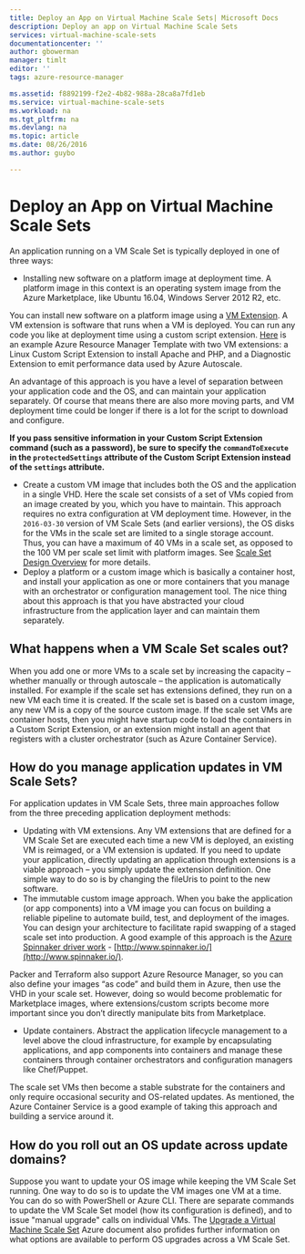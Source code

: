 ```yaml
---
title: Deploy an App on Virtual Machine Scale Sets| Microsoft Docs
description: Deploy an app on Virtual Machine Scale Sets
services: virtual-machine-scale-sets
documentationcenter: ''
author: gbowerman
manager: timlt
editor: ''
tags: azure-resource-manager

ms.assetid: f8892199-f2e2-4b82-988a-28ca8a7fd1eb
ms.service: virtual-machine-scale-sets
ms.workload: na
ms.tgt_pltfrm: na
ms.devlang: na
ms.topic: article
ms.date: 08/26/2016
ms.author: guybo

---
```

# Deploy an App on Virtual Machine Scale Sets
An application running on a VM Scale Set is typically deployed in one of three ways:

* Installing new software on a platform image at deployment time. A platform image in this context is an operating system image from the Azure Marketplace, like Ubuntu 16.04, Windows Server 2012 R2, etc.

You can install new software on a platform image using a [VM Extension](../virtual-machines/virtual-machines-windows-extensions-features.md?toc=%2fazure%2fvirtual-machines%2fwindows%2ftoc.json). A VM extension is software that runs when a VM is deployed. You can run any code you like at deployment time using a custom script extension. [Here](https://github.com/Azure/azure-quickstart-templates/tree/master/201-vmss-lapstack-autoscale) is an example Azure Resource Manager Template with two VM extensions: a Linux Custom Script Extension to install Apache and PHP, and a Diagnostic Extension to emit performance data used by Azure Autoscale.

An advantage of this approach is you have a level of separation between your application code and the OS, and can maintain your application separately. Of course that means there are also more moving parts, and VM deployment time could be longer if there is a lot for the script to download and configure.

**If you pass sensitive information in your Custom Script Extension command (such as a password), be sure to specify the `commandToExecute` in the `protectedSettings` attribute of the Custom Script Extension instead of the `settings` attribute.**

* Create a custom VM image that includes both the OS and the application in a single VHD. Here the scale set consists of a set of VMs copied from an image created by you, which you have to maintain. This approach requires no extra configuration at VM deployment time. However, in the `2016-03-30` version of VM Scale Sets (and earlier versions), the OS disks for the VMs in the scale set are limited to a single storage account. Thus, you can have a maximum of 40 VMs in a scale set, as opposed to the 100 VM per scale set limit with platform images. See [Scale Set Design Overview](virtual-machine-scale-sets-design-overview.md) for more details.
* Deploy a platform or a custom image which is basically a container host, and install your application as one or more containers that you manage with an orchestrator or configuration management tool. The nice thing about this approach is that you have abstracted your cloud infrastructure from the application layer and can maintain them separately.

## What happens when a VM Scale Set scales out?
When you add one or more VMs to a scale set by increasing the capacity – whether manually or through autoscale – the application is automatically installed. For example if the scale set has extensions defined, they run on a new VM each time it is created. If the scale set is based on a custom image, any new VM is a copy of the source custom image. If the scale set VMs are container hosts, then you might have startup code to load the containers in a Custom Script Extension, or an extension might install an agent that registers with a cluster orchestrator (such as Azure Container Service).

## How do you manage application updates in VM Scale Sets?
For application updates in VM Scale Sets, three main approaches follow from the three preceding application deployment methods:

* Updating with VM extensions. Any VM extensions that are defined for a VM Scale Set are executed each time a new VM is deployed, an existing VM is reimaged, or a VM extension is updated. If you need to update your application, directly updating an application through extensions is a viable approach – you simply update the extension definition. One simple way to do so is by changing the fileUris to point to the new software.
* The immutable custom image approach. When you bake the application (or app components) into a VM image you can focus on building a reliable pipeline to automate build, test, and deployment of the images. You can design your architecture to facilitate rapid swapping of a staged scale set into production. A good example of this approach is the [Azure Spinnaker driver work](https://github.com/spinnaker/deck/tree/master/app/scripts/modules/azure) - [http://www.spinnaker.io/](http://www.spinnaker.io/).

Packer and Terraform also support Azure Resource Manager, so you can also define your images “as code” and build them in Azure, then use the VHD in your scale set. However, doing so would become problematic for Marketplace images, where extensions/custom scripts become more important since you don’t directly manipulate bits from Marketplace.

* Update containers. Abstract the application lifecycle management to a level above the cloud infrastructure, for example by encapsulating applications, and app components into containers and manage these containers through container orchestrators and configuration managers like Chef/Puppet.

The scale set VMs then become a stable substrate for the containers and only require occasional security and OS-related updates. As mentioned, the Azure Container Service is a good example of taking this approach and building a service around it.

## How do you roll out an OS update across update domains?
Suppose you want to update your OS image while keeping the VM Scale Set running. One way to do so is to update the VM images one VM at a time. You can do so with PowerShell or Azure CLI. There are separate commands to update the VM Scale Set model (how its configuration is defined), and to issue "manual upgrade" calls on individual VMs. The [Upgrade a Virtual Machine Scale Set](./virtual-machine-scale-sets-upgrade-scale-set.md) Azure document also profides further information on what options are available to perform OS upgrades across a VM Scale Set.

